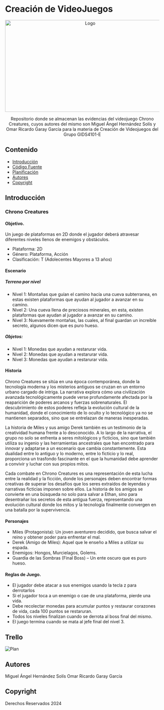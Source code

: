 # Creación de VideoJuegos

<p align="center">
    <img src="https://img.freepik.com/vector-gratis/fondo-controlador-videojuego-futurista-espacio-texto_1017-54730.jpg" alt="Logo" width=540 height=300>

  <p align="center">
    Repositorio donde se almacenan las evidencias del videojuego Chrono Creatures, cuyos autores del mismo son Miguel Ángel Hernández Solís y Omar Ricardo Garay García para la materia de Creación de Videojuegos del Grupo GIDS4101-E
  </p>
</p>

## Contenido

- [Introducción](#introducción)
- [Código Fuente](#código-fuente)
- [Planificación](#planificación)
- [Autores](#autores)
- [Copyright](#copyright)

## Introducción

### Chrono Creatures

#### Objetivo.

Un juego de plataformas en 2D donde el jugador deberá atravesar diferentes niveles llenos de enemigos y obstáculos.

- Plataforma: 2D
- Género: Plataforma, Acción
- Clasificación: T (Adolecentes Mayores a 13 años)

#### Escenario

##### Terreno por nivel

- Nivel 1: Montañas que guían el camino hacía una cueva subterranea, en estas existen plataformas que ayudan al jugador a avanzar en su camino.
- Nivel 2: Una cueva llena de preciosos minerales, en esta, existen plataformas que ayudan al jugador a avanzar en su camino.
- Nivel 3: Nuevamente montañas, las cuales, al final guardan un increíble secreto, algunos dicen que es puro hueso.

##### Objetos:

- Nivel 1: Monedas que ayudan a restarurar vida.
- Nivel 2: Monedas que ayudan a restarurar vida.
- Nivel 3: Monedas que ayudan a restarurar vida.

#### Historia

Chrono Creatures se sitúa en una época contemporánea, donde la tecnología moderna y los misterios antiguos se cruzan en un entorno urbano cargado de intriga. La narrativa explora cómo una civilización avanzada tecnológicamente puede verse profundamente afectada por la reaparición de poderes arcanos y fuerzas sobrenaturales. El descubrimiento de estos poderes refleja la evolución cultural de la humanidad, donde el conocimiento de lo oculto y lo tecnológico ya no se mantienen separados, sino que se entrelazan de maneras inesperadas.

La historia de Miles y sus amigo Derek también es un testimonio de la creatividad humana frente a lo desconocido. A lo largo de la narrativa, el grupo no solo se enfrenta a seres mitológicos y ficticios, sino que también utiliza su ingenio y las herramientas ancestrales que han encontrado para innovar y adaptarse a un escenario que cambia constantemente. Esta dualidad entre lo antiguo y lo moderno, entre lo ficticio y lo real, proporciona un trasfondo fascinante en el que la humanidad debe aprender a convivir y luchar con sus propios mitos.

Cada combate en Chrono Creatures es una representación de esta lucha entre la realidad y la ficción, donde los personajes deben encontrar formas creativas de superar los desafíos que los seres extraídos de leyendas y narrativas ficticias imponen sobre ellos. La historia de los amigos se convierte en una búsqueda no solo para salvar a Ethan, sino para desentrañar los secretos de esta antigua fuerza, representando una evolución cultural donde los mitos y la tecnología finalmente convergen en una batalla por la supervivencia.

#### Personajes

- Miles (Protagonista): Un joven aventurero decidido, que busca salvar el reino y obtener poder para enfrentar el mal.
- Derek (Amigo de Miles): Aquel que le enseño a Miles a utilizar su espada.
- Enemigos: Hongos, Murcielagos, Golems.
- Guardia de las Sombras (Final Boss) – Un ente oscuro que es puro hueso.

#### Reglas de Juego.

- El jugador debe atacar a sus enemigos usando la tecla z para derrotarlos
- Si el jugador toca a un enemigo o cae de una plataforma, pierde una vida.
- Debe recolectar monedas para acumular puntos y restaurar corazones de vida, cada 100 puntos se restaruran.
- Todos los niveles finalizan cuando se derrota al boss final del mismo.
- El juego termina cuando se mata al jefe final del nivel 3.

## Trello

![Plan](./lecciones/tablero_trello.png)

## Autores

Miguel Ángel Hernández Solís
Omar Ricardo Garay García

## Copyright

Derechos Reservados 2024

